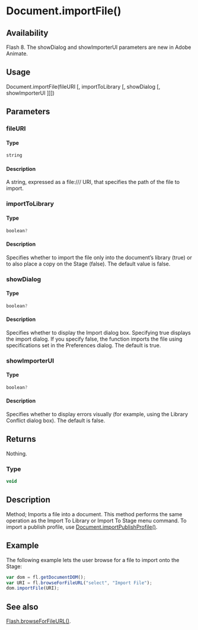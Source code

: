 # Document.importFile()

## Availability

Flash 8. The showDialog and showImporterUI parameters are new in Adobe Animate.

## Usage

Document.importFile(fileURI [, importToLibrary [, showDialog [, showImporterUI ]]])

## Parameters

### **fileURI**

#### Type

```typescript
string
```

#### Description

A string, expressed as a file:/// URI, that specifies the path of the file to import.

### **importToLibrary**

#### Type

```typescript
boolean?
```

#### Description

Specifies whether to import the file only into the document’s library (true) or to also place a copy on the Stage (false). The default value is false.

### **showDialog**

#### Type

```typescript
boolean?
```

#### Description

Specifies whether to display the Import dialog box. Specifying true displays the import dialog. If you specify false, the function imports the file using specifications set in the Preferences dialog. The default is true.

### **showImporterUI**

#### Type

```typescript
boolean?
```

#### Description

Specifies whether to display errors visually (for example, using the Library Conflict dialog box). The default is false.

## Returns

Nothing.

### Type

```typescript
void
```

## Description

Method; Imports a file into a document. This method performs the same operation as the Import To Library or Import To Stage menu command. To import a publish profile, use [Document.importPublishProfile()](../Document_object/Document94.md).

## Example

The following example lets the user browse for a file to import onto the Stage:

```javascript
var dom = fl.getDocumentDOM();
var URI = fl.browseForFileURL("select", "Import File");
dom.importFile(URI);
```

## See also

[Flash.browseForFileURL()](../Flash_object/Flash3.md).
